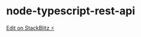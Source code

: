 # node-typescript-rest-api

[Edit on StackBlitz ⚡️](https://stackblitz.com/edit/node-typescript-rest-api)